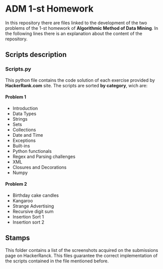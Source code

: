 # ADM 1-st Homework

In this repository there are files linked to the development of the two problems of the 1-st homework of **Algorithmic Method of Data Mining**. 
In the following lines there is an explanation about the content of the repository.

## Scripts description

### Scripts.py

This python file contains the code solution of each exercise provided by **HackerRank.com** site. 
The scripts are sorted **by category**, wich are:
#### Problem 1
* Introduction
* Data Types
* Strings
* Sets
* Collections
* Date and Time
* Exceptions
* Built-ins
* Python functionals
* Regex and Parsing challenges
* XML
* Closures and Decorations
* Numpy
#### Problem 2 
* Birthday cake candles
* Kangaroo
* Strange Advertising
* Recursive digit sum
* Insertion Sort 1
* Insertion sort 2


## Stamps
This folder contains a list of the screenshots acquired on the submissions page on HackerRanck. 
This files guarantee the correct implementation of the scripts contained in the file mentioned before.

